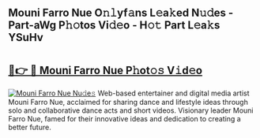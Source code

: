 ## Mouni Farro Nue O𝚗𝚕yf𝚊ns L𝚎a𝚔ed N𝚞𝚍es - Part-aWg P𝚑𝚘tos Vi𝚍𝚎o - H𝚘𝚝 Part L𝚎a𝚔s YSuHv

# <h2><a href="http://kfbrlj.oniu.top/?m=Mouni+Farro+Nue">🔗👉 🔴 Mouni Farro Nue P𝚑ot𝚘𝚜 V𝚒d𝚎o</a></h2>

[![Mouni Farro Nue Nu𝚍e𝚜](https://i.imgur.com/0qMVB7G.gif)](http://kfbrlj.oniu.top/?m=Mouni+Farro+Nue)
Web-based entertainer and digital media artist Mouni Farro Nue, acclaimed for sharing dance and lifestyle ideas through solo and collaborative dance acts and short videos. Visionary leader Mouni Farro Nue, famed for their innovative ideas and dedication to creating a better future.  
